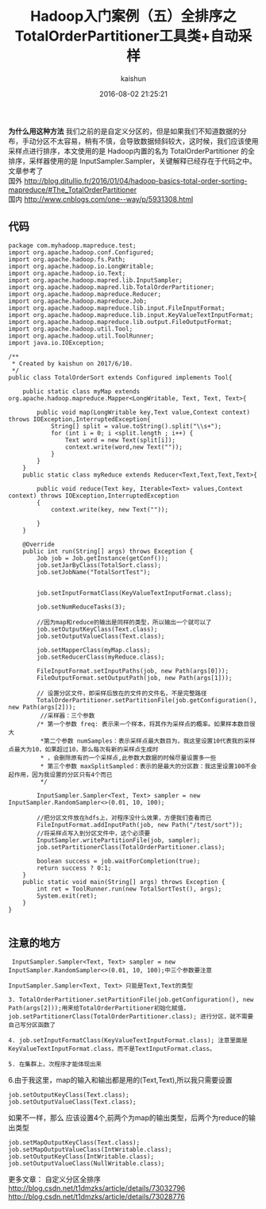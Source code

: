 ﻿---
title: Hadoop入门案例（五）全排序之TotalOrderPartitioner工具类+自动采样
date: 2016-08-02 21:25:21
tags: [hadoop]
categories: [大数据,hadoop]
author: kaishun
id: 18
permalink: hadoop-example-5
---



**为什么用这种方法** 
我们之前的是自定义分区的，但是如果我们不知道数据的分布，手动分区不太容易，稍有不慎，会导致数据倾斜较大，这时候，我们应该使用采样点进行排序，本文使用的是 Hadoop内置的名为 TotalOrderPartitioner 的全排序，采样器使用的是 InputSampler.Sampler，关键解释已经存在于代码之中。 文章参考了    
国外  http://blog.ditullio.fr/2016/01/04/hadoop-basics-total-order-sorting-mapreduce/#The_TotalOrderPartitioner    
国内  http://www.cnblogs.com/one--way/p/5931308.html
<!-- more -->
## **代码**
```
package com.myhadoop.mapreduce.test;
import org.apache.hadoop.conf.Configured;
import org.apache.hadoop.fs.Path;
import org.apache.hadoop.io.LongWritable;
import org.apache.hadoop.io.Text;
import org.apache.hadoop.mapred.lib.InputSampler;
import org.apache.hadoop.mapred.lib.TotalOrderPartitioner;
import org.apache.hadoop.mapreduce.Reducer;
import org.apache.hadoop.mapreduce.Job;
import org.apache.hadoop.mapreduce.lib.input.FileInputFormat;
import org.apache.hadoop.mapreduce.lib.input.KeyValueTextInputFormat;
import org.apache.hadoop.mapreduce.lib.output.FileOutputFormat;
import org.apache.hadoop.util.Tool;
import org.apache.hadoop.util.ToolRunner;
import java.io.IOException;

/**
 * Created by kaishun on 2017/6/10.
 */
public class TotalOrderSort extends Configured implements Tool{

    public static class myMap extends org.apache.hadoop.mapreduce.Mapper<LongWritable, Text, Text, Text>{

        public void map(LongWritable key,Text value,Context context) throws IOException,InterruptedException{
            String[] split = value.toString().split("\\s+");
            for (int i = 0; i <split.length ; i++) {
                Text word = new Text(split[i]);
                context.write(word,new Text(""));
            }
        }
    }
    public static class myReduce extends Reducer<Text,Text,Text,Text>{

        public void reduce(Text key, Iterable<Text> values,Context context) throws IOException,InterruptedException
        {
            context.write(key, new Text(""));

        }
    }

    @Override
    public int run(String[] args) throws Exception {
        Job job = Job.getInstance(getConf());
        job.setJarByClass(TotalSort.class);
        job.setJobName("TotalSortTest");


        job.setInputFormatClass(KeyValueTextInputFormat.class);

        job.setNumReduceTasks(3);

        //因为map和reduce的输出是同样的类型，所以输出一个就可以了
        job.setOutputKeyClass(Text.class);
        job.setOutputValueClass(Text.class);

        job.setMapperClass(myMap.class);
        job.setReducerClass(myReduce.class);

        FileInputFormat.setInputPaths(job, new Path(args[0]));
        FileOutputFormat.setOutputPath(job, new Path(args[1]));

        // 设置分区文件，即采样后放在的文件的文件名，不是完整路径
        TotalOrderPartitioner.setPartitionFile(job.getConfiguration(), new Path(args[2]));
         //采样器：三个参数
        /* 第一个参数 freq: 表示来一个样本，将其作为采样点的概率。如果样本数目很大
         *第二个参数 numSamples：表示采样点最大数目为，我这里设置10代表我的采样点最大为10，如果超过10，那么每次有新的采样点生成时
         * ，会删除原有的一个采样点,此参数大数据的时候尽量设置多一些
         * 第三个参数 maxSplitSampled：表示的是最大的分区数：我这里设置100不会起作用，因为我设置的分区只有4个而已
         */

        InputSampler.Sampler<Text, Text> sampler = new InputSampler.RandomSampler<>(0.01, 10, 100);

        //把分区文件放在hdfs上，对程序没什么效果，方便我们查看而已
        FileInputFormat.addInputPath(job, new Path("/test/sort"));
        //将采样点写入到分区文件中，这个必须要
        InputSampler.writePartitionFile(job, sampler);
        job.setPartitionerClass(TotalOrderPartitioner.class);

        boolean success = job.waitForCompletion(true);
        return success ? 0:1;
    }
    public static void main(String[] args) throws Exception {
        int ret = ToolRunner.run(new TotalSortTest(), args);
        System.exit(ret);
    }
}


```
## **注意的地方**  

```
 InputSampler.Sampler<Text, Text> sampler = new InputSampler.RandomSampler<>(0.01, 10, 100);中三个参数要注意
``` 
```
InputSampler.Sampler<Text, Text> 只能是Text,Text的类型
```
```
3. TotalOrderPartitioner.setPartitionFile(job.getConfiguration(), new Path(args[2]));用来给TotalOrderPartitioner初始化赋值，job.setPartitionerClass(TotalOrderPartitioner.class); 进行分区，就不需要自己写分区函数了  
```
```
4. job.setInputFormatClass(KeyValueTextInputFormat.class); 注意里面是KeyValueTextInputFormat.class，而不是TextInputFormat.class。
```
```
5. 在集群上，次程序才能体现出来
```

6.由于我这里，map的输入和输出都是用的(Text,Text),所以我只需要设置 
```
job.setOutputKeyClass(Text.class); 
job.setOutputValueClass(Text.class);
```
如果不一样，那么 应该设置4个,前两个为map的输出类型，后两个为reduce的输出类型
```
job.setMapOutputKeyClass(Text.class);
job.setMapOutputValueClass(IntWritable.class);
job.setOutputKeyClass(IntWritable.class);
job.setOutputValueClass(NullWritable.class);
```  


更多文章：
自定义分区全排序  
  http://blog.csdn.net/t1dmzks/article/details/73032796    
http://blog.csdn.net/t1dmzks/article/details/73028776
